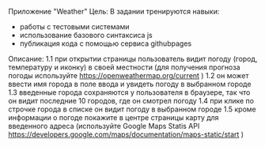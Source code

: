 Приложение "Weather"
Цель: В задании тренируются навыки:

- работы с тестовыми системами
- использование базового синтаксиса js
- публикация кода с помощью сервиса githubpages

Описание:
1.1 при открытии страницы пользователь видит погоду (город, температуру и иконку) в своей местности (для получения прогноза погоды используйте https://openweathermap.org/current )
1.2 он может ввести имя города в поле ввода и увидеть погоду в выбранном городе
1.3 введенные города сохраняются у пользователя в браузере, так что он видит последние 10 городов, где он смотрел погоду
1.4 при клике по строчке города в списке он видит погоду в выбранном городе
1.5 кроме информации о погоде покажите в центре страницы карту для введенного адреса (используйте Google Maps Statis API https://developers.google.com/maps/documentation/maps-static/start )
